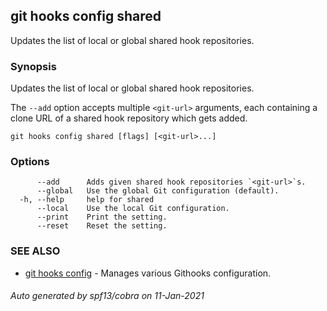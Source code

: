 ## git hooks config shared

Updates the list of local or global shared hook repositories.

### Synopsis

Updates the list of local or global shared hook repositories.

The `--add` option accepts multiple `<git-url>` arguments,
each containing a clone URL of a shared hook repository which gets added.

```
git hooks config shared [flags] [<git-url>...]
```

### Options

```
      --add      Adds given shared hook repositories `<git-url>`s.
      --global   Use the global Git configuration (default).
  -h, --help     help for shared
      --local    Use the local Git configuration.
      --print    Print the setting.
      --reset    Reset the setting.
```

### SEE ALSO

* [git hooks config](git_hooks_config.md)	 - Manages various Githooks configuration.

###### Auto generated by spf13/cobra on 11-Jan-2021
